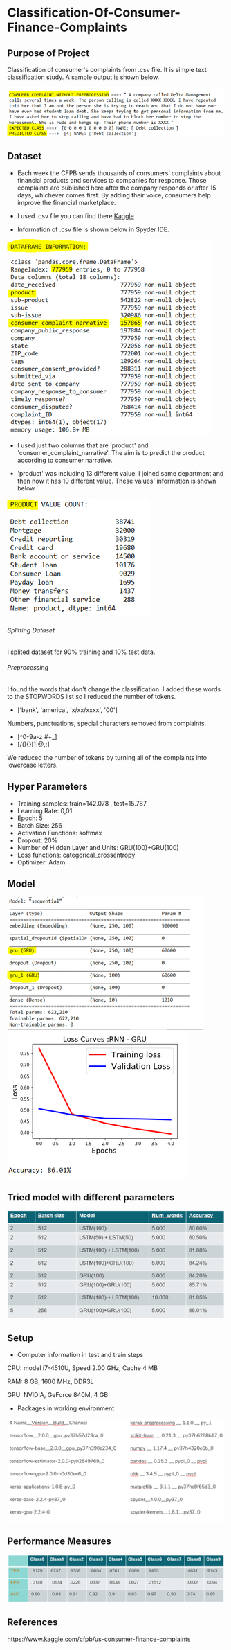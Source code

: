 # Classification-Of-Consumer-Finance-Complaints

## Purpose of Project

Classification of consumer's complaints from .csv file. It is simple text classification study. A sample output is shown below.

![GitHub Logo](https://github.com/nursultanbolel/Classification-Of-Consumer-Finance-Complaints/blob/master/images/sample_output.PNG)

## Dataset
- Each week the CFPB sends thousands of consumers’ complaints about financial products and services to companies for response. Those complaints are published here after the company responds or after 15 days, whichever comes first. By adding their voice, consumers help improve the financial marketplace.

- I used .csv file  you can find there [Kaggle](https://www.kaggle.com/cfpb/us-consumer-finance-complaints)

- Information of .csv file is shown below in Spyder IDE.

![GitHub Logo](https://github.com/nursultanbolel/Classification-Of-Consumer-Finance-Complaints/blob/master/images/dataframe_inf.png)

- I used just two columns that are 'product' and 'consumer_complaint_narrative'. The aim is to predict the product according to consumer narrative.

- 'product' was including 13 different value. I joined same department and then now it has 10 different value. These values' information is shown below.

![GitHub Logo](https://github.com/nursultanbolel/Classification-Of-Consumer-Finance-Complaints/blob/master/images/product_inf.png)


###### Splitting Dataset

 I splited dataset for 90% training and 10% test data. 
 
 ###### Preprocessing
 
I found the words that don't change the classification. I added  these words to the STOPWORDS list so I reduced the number of tokens.

 - ['bank', 'america', 'x/xx/xxxx', '00'] 

Numbers, punctuations, special characters removed from complaints.

- [^0-9a-z #+_]
- [/(){}\[\]\|@,;] 

We reduced the number of tokens by turning all of the complaints into lowercase letters.

## Hyper Parameters

- Training samples: train=142.078 , test=15.787
- Learning Rate: 0,01
- Epoch: 5
- Batch Size: 256
- Activation Functions: softmax
- Dropout: 20%
- Number of Hidden Layer and Units: GRU(100)+GRU(100)
- Loss functions: categorical_crossentropy
- Optimizer: Adam


## Model

![GitHub Logo](https://github.com/nursultanbolel/Classification-Of-Consumer-Finance-Complaints/blob/master/images/model1.png)
![GitHub Logo](https://github.com/nursultanbolel/Classification-Of-Consumer-Finance-Complaints/blob/master/images/model2.png)

## Tried model with different parameters
![GitHub Logo](https://github.com/nursultanbolel/Classification-Of-Consumer-Finance-Complaints/blob/master/images/diff_value.PNG)

## Setup

- Computer information in test and train steps

CPU: model i7-4510U, Speed 2.00 GHz, Cache 4 MB 

RAM: 8 GB,  1600 MHz, DDR3L 

GPU: NVIDIA,  GeForce 840M,  4 GB

- Packages in working  environment

![GitHub Logo](https://github.com/nursultanbolel/Classification-Of-Consumer-Finance-Complaints/blob/master/images/packages.PNG)

## Performance Measures
![GitHub Logo](https://github.com/nursultanbolel/Classification-Of-Consumer-Finance-Complaints/blob/master/images/performance.PNG)

## References
https://www.kaggle.com/cfpb/us-consumer-finance-complaints
